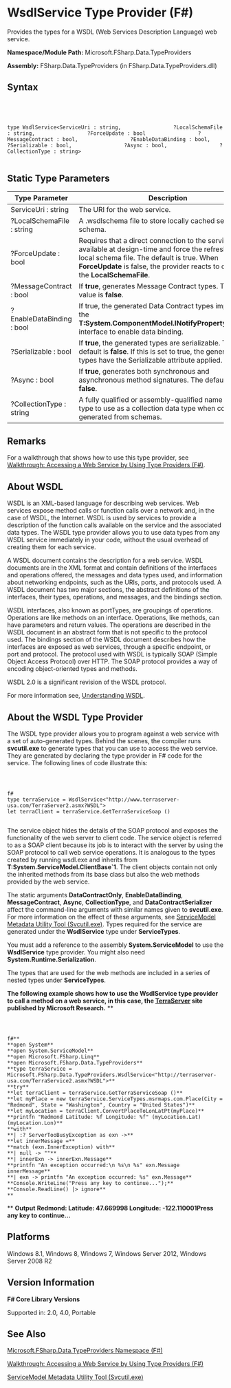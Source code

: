 # WsdlService Type Provider (F#)

Provides the types for a WSDL (Web Services Description Language) web service.

**Namespace/Module Path:** Microsoft.FSharp.Data.TypeProviders

**Assembly:** FSharp.Data.TypeProviders (in FSharp.Data.TypeProviders.dll)


## Syntax



```




type WsdlService<ServiceUri : string,                 ?LocalSchemaFile : string,                 ?ForceUpdate : bool                 ?MessageContract : bool,                 ?EnableDataBinding : bool,                 ?Serializable : bool,                 ?Async : bool,                 ?CollectionType : string>


```





## Static Type Parameters


|Type Parameter|Description|
|--------------|-----------|
|ServiceUri : string|The URI for the web service.|
|?LocalSchemaFile : string|A .wsdlschema file to store locally cached service schema.|
|?ForceUpdate : bool|Requires that a direct connection to the service is available at design-time and force the refresh of the local schema file. The default is true. When **ForceUpdate** is false, the provider reacts to changes in the **LocalSchemaFile**.|
|?MessageContract : bool|If **true**, generates Message Contract types. The default value is **false**.|
|?EnableDataBinding : bool|If true, the generated Data Contract types implement the **T:System.ComponentModel.INotifyPropertyChanged** interface to enable data binding.|
|?Serializable : bool|If **true**, the generated types are serializable. The default is **false**. If this is set to true, the generated types have the Serializable attribute applied.|
|?Async : bool|If **true**, generates both synchronous and asynchronous method signatures. The default value is **false**.|
|?CollectionType : string|A fully qualified or assembly-qualified name of the type to use as a collection data type when code is generated from schemas.|

## Remarks
For a walkthrough that shows how to use this type provider, see [Walkthrough: Accessing a Web Service by Using Type Providers &#40;F&#35;&#41;](Walkthrough-Accessing-a-Web-Service-by-Using-Type-Providers-%5BFSharp%5D.md).


## About WSDL
WSDL  is an XML-based language for describing web services. Web services expose method calls or function calls over a network and, in the case of WSDL, the Internet. WSDL is used by services to provide a description of the function calls available on the service and the associated data types. The WSDL type provider allows you to use data types from any WSDL service immediately in your code, without the usual overhead of creating them for each service.

A WSDL document contains the description for a web service. WSDL documents are in the XML format and contain definitions of the interfaces and operations offered, the messages and data types used, and information about networking endpoints, such as the URIs, ports, and protocols used. A WSDL document has two major sections, the abstract definitions of the interfaces, their types, operations, and messages, and the bindings section.

WSDL interfaces, also known as portTypes, are groupings of operations. Operations are like methods on an interface. Operations, like methods, can have parameters and return values. The operations are described in the WSDL document in an abstract form that is not specific to the protocol used. The bindings section of the WSDL document describes how the interfaces are exposed as web services, through a specific endpoint, or port and protocol. The protocol used with WSDL is typically SOAP (Simple Object Access Protocol) over HTTP. The SOAP protocol provides a way of encoding object-oriented types and methods.

WSDL 2.0 is a significant revision of the WSDL protocol.

For more information see, [Understanding WSDL](http://msdn.microsoft.com/library/ms996486.aspx).


## About the WSDL Type Provider
The WSDL type provider allows you to program against a web service with a set of auto-generated types. Behind the scenes, the compiler runs **svcutil.exe** to generate types that you can use to access the web service. They are generated by declaring the type provider in F# code for the service. The following lines of code illustrate this:




```



f#
type terraService = WsdlService<"http://www.terraserver-usa.com/TerraServer2.asmx?WSDL">
let terraClient = terraService.GetTerraServiceSoap ()


```




The service object hides the details of the SOAP protocol and exposes the functionality of the web server to client code. The service object is referred to as a SOAP client because its job is to interact with the server by using the SOAP protocol to call web service operations. It is analogous to the types created by running wsdl.exe and inherits from **T:System.ServiceModel.ClientBase&#96;1**. The client objects contain not only the inherited methods from its base class but also the web methods provided by the web service.

The static arguments **DataContractOnly**, **EnableDataBinding**, **MessageContract**, **Async**, **CollectionType**, and **DataContractSerializer** affect the command-line arguments with similar names given to **svcutil.exe**. For more information on the effect of these arguments, see [ServiceModel Metadata Utility Tool &#40;Svcutil.exe&#41;](https://msdn.microsoft.com/en-us/library/aa347733.aspx). Types required for the service are generated under the **WsdlService** type under **ServiceTypes**.

You must add a reference to the assembly **System.ServiceModel** to use the **WsdlService** type provider. You might also need **System.Runtime.Serialization**.

The types that are used for the web methods are included in a series of nested types under **ServiceTypes**.

**The following example shows how to use the WsdlService type provider to call a method on a web service, in this case, the [TerraServer](http://www.terraserver.com/) site published by Microsoft Research.**
**

```



f#**
**open System**
**open System.ServiceModel**
**open Microsoft.FSharp.Linq**
**open Microsoft.FSharp.Data.TypeProviders**
**type terraService = Microsoft.FSharp.Data.TypeProviders.WsdlService<"http://terraserver-usa.com/TerraService2.asmx?WSDL">**
**try**
**let terraClient = terraService.GetTerraServiceSoap ()**
**let myPlace = new terraService.ServiceTypes.msrmaps.com.Place(City = "Redmond", State = "Washington", Country = "United States")**
**let myLocation = terraClient.ConvertPlaceToLonLatPt(myPlace)**
**printfn "Redmond Latitude: %f Longitude: %f" (myLocation.Lat) (myLocation.Lon)**
**with**
**| :? ServerTooBusyException as exn ->**
**let innerMessage =**
**match (exn.InnerException) with**
**| null -> ""**
**| innerExn -> innerExn.Message**
**printfn "An exception occurred:\n %s\n %s" exn.Message innerMessage**
**| exn -> printfn "An exception occurred: %s" exn.Message**
**Console.WriteLine("Press any key to continue...");**
**Console.ReadLine() |> ignore**
**

```



**
**Output**
**Redmond: Latitude: 47.669998 Longitude: -122.110001Press any key to continue...**
## Platforms
Windows 8.1, Windows 8, Windows 7, Windows Server 2012, Windows Server 2008 R2


## Version Information
**F# Core Library Versions**

Supported in: 2.0, 4.0, Portable


## See Also
[Microsoft.FSharp.Data.TypeProviders Namespace &#40;F&#35;&#41;](Microsoft.FSharp.Data.TypeProviders-Namespace-%5BFSharp%5D.md)

[Walkthrough: Accessing a Web Service by Using Type Providers &#40;F&#35;&#41;](Walkthrough-Accessing-a-Web-Service-by-Using-Type-Providers-%5BFSharp%5D.md)

[ServiceModel Metadata Utility Tool &#40;Svcutil.exe&#41;](https://msdn.microsoft.com/en-us/library/aa347733.aspx)

